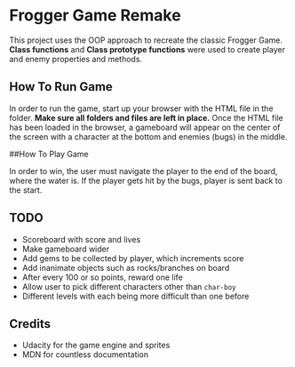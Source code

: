 # Frogger Game Remake

This project uses the OOP approach to recreate the classic Frogger
Game. **Class functions** and **Class prototype functions** were used to create player and enemy properties and methods.

## How To Run Game

In order to run the game, start up your browser with the HTML file in the folder. **Make sure all folders and files are left in place.** Once the HTML file has been loaded in the browser, a gameboard will appear on the center of the screen with a character at the bottom and enemies (bugs) in the middle.

##How To Play Game

In order to win, the user must navigate the player to the end of the board, where the water is. If the player gets hit by the bugs, player is sent back to the start.

## TODO

- Scoreboard with score and lives
- Make gameboard wider
- Add gems to be collected by player, which increments score
- Add inanimate objects such as rocks/branches on board
- After every 100 or so points, reward one life
- Allow user to pick different characters other than `char-boy`
- Different levels with each being more difficult than one before


## Credits

- Udacity for the game engine and sprites
- MDN for countless documentation
